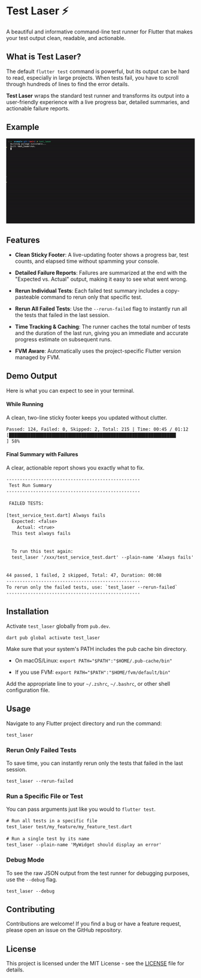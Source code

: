# Test Laser ⚡️

A beautiful and informative command-line test runner for Flutter that makes your test output clean, readable, and actionable.

## What is Test Laser?

The default `flutter test` command is powerful, but its output can be hard to read, especially in large projects. When tests fail, you have to scroll through hundreds of lines to find the error details.

**Test Laser** wraps the standard test runner and transforms its output into a user-friendly experience with a live progress bar, detailed summaries, and actionable failure reports.

## Example

![Demo of Test Laser in action](https://raw.githubusercontent.com/bassiuz/test_laser/main/assets/example.gif)

## Features

* **Clean Sticky Footer**: A live-updating footer shows a progress bar, test counts, and elapsed time without spamming your console.

* **Detailed Failure Reports**: Failures are summarized at the end with the "Expected vs. Actual" output, making it easy to see what went wrong.

* **Rerun Individual Tests**: Each failed test summary includes a copy-pasteable command to rerun only that specific test.

* **Rerun All Failed Tests**: Use the `--rerun-failed` flag to instantly run all the tests that failed in the last session.

* **Time Tracking & Caching**: The runner caches the total number of tests and the duration of the last run, giving you an immediate and accurate progress estimate on subsequent runs.

* **FVM Aware**: Automatically uses the project-specific Flutter version managed by FVM.

## Demo Output

Here is what you can expect to see in your terminal.

#### While Running

A clean, two-line sticky footer keeps you updated without clutter.

```
Passed: 124, Failed: 0, Skipped: 2, Total: 215 | Time: 00:45 / 01:12
[██████████████████████████████████████████████████████████████▍          ] 58%
```

#### Final Summary with Failures

A clear, actionable report shows you exactly what to fix.

```
--------------------------------------------------
 Test Run Summary 
--------------------------------------------------

 FAILED TESTS: 

[test_service_test.dart] Always fails
  Expected: <false>
    Actual: <true>
  This test always fails
  

  To run this test again:
  test_laser '/xxx/test_service_test.dart' --plain-name 'Always fails'


44 passed, 1 failed, 2 skipped, Total: 47, Duration: 00:08
--------------------------------------------------
To rerun only the failed tests, use: `test_laser --rerun-failed`
--------------------------------------------------
```

## Installation

Activate `test_laser` globally from `pub.dev`.

```
dart pub global activate test_laser
```

Make sure that your system's PATH includes the pub cache bin directory.

* On macOS/Linux: `export PATH="$PATH":"$HOME/.pub-cache/bin"`

* If you use FVM: `export PATH="$PATH":"$HOME/fvm/default/bin"`

Add the appropriate line to your `~/.zshrc`, `~/.bashrc`, or other shell configuration file.

## Usage

Navigate to any Flutter project directory and run the command:

```
test_laser
```

### Rerun Only Failed Tests

To save time, you can instantly rerun only the tests that failed in the last session.

```
test_laser --rerun-failed
```

### Run a Specific File or Test

You can pass arguments just like you would to `flutter test`.

```
# Run all tests in a specific file
test_laser test/my_feature/my_feature_test.dart

# Run a single test by its name
test_laser --plain-name 'MyWidget should display an error'
```

### Debug Mode

To see the raw JSON output from the test runner for debugging purposes, use the `--debug` flag.

```
test_laser --debug
```

## Contributing

Contributions are welcome! If you find a bug or have a feature request, please open an issue on the GitHub repository.

## License

This project is licensed under the MIT License - see the [LICENSE](LICENSE) file for details.